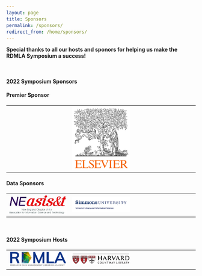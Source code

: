 ```yaml
---
layout: page
title: Sponsors
permalink: /sponsors/
redirect_from: /home/sponsors/
---
```


**Special thanks to all our hosts and sponors for helping us make the RDMLA Symposium a success!**

<br>

#### 2022 Symposium Sponsors

#### Premier Sponsor

<table>
  <tr><td rowspan="1" width="30%"></td>
    <td rowspan="1" width="30%"><img src="/images/host_logos/Elsevier.png" alt="Elsevier Logo"></td>
    <td rowspan="1" width="30%"></td></tr>
</table>

#### Data Sponsors

<table>
  <tr><td rowspan="1" width="30%"><img src="/images/sponsor_logos/NEASIST.jpeg" alt="NEASIST Logo"></td>
    <td rowspan="1" width="30%"><img src="/images/sponsor_logos/simmons_slis_logo.png" alt="Simmons University SLIS Logo"></td>
    <td rowspan="1" width="30%"></td></tr>
</table>

<br>

#### 2022 Symposium Hosts

<table>
  <tr><td rowspan="1" width="30%"><img src="/images/host_logos/Updated RDMLA Logo - Blue.png" alt="RDMLA Logo"></td>
    <td rowspan="1" width="30%"><img src="/images/host_logos/countwaylibrary_logo.png" alt="Countway Library Logo"></td>
    <td rowspan="1" width="30%"></td></tr>
</table>
